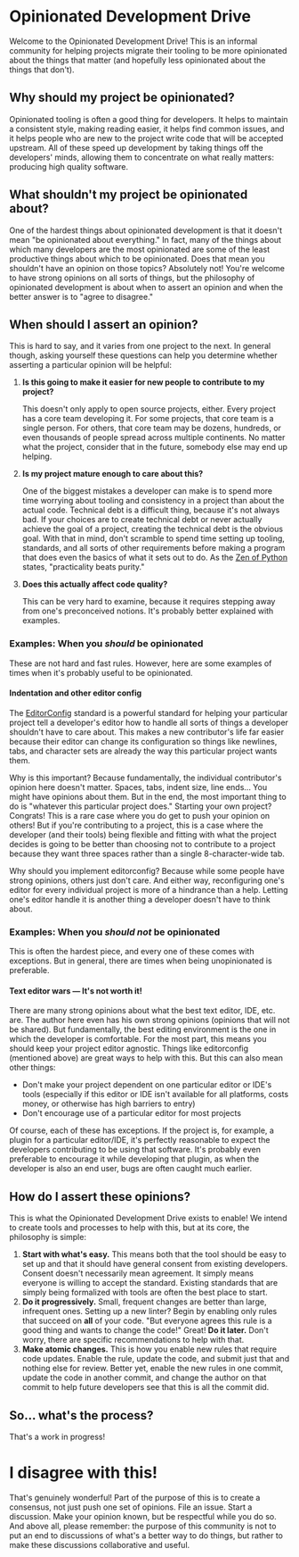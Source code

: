# Opinionated Development Drive

Welcome to the Opinionated Development Drive! This is an informal community for
helping projects migrate their tooling to be more opinionated about the things
that matter (and hopefully less opinionated about the things that don't).

## Why should my project be opinionated?

Opinionated tooling is often a good thing for developers. It helps to maintain
a consistent style, making reading easier, it helps find common issues, and
it helps people who are new to the project write code that will be accepted
upstream. All of these speed up development by taking things off the
developers' minds, allowing them to concentrate on what really matters:
producing high quality software.

## What shouldn't my project be opinionated about?

One of the hardest things about opinionated development is that it doesn't mean
"be opinionated about everything." In fact, many of the things about which
many developers are the most opinionated are some of the least productive
things about which to be opinionated. Does that mean you shouldn't have an
opinion on those topics? Absolutely not! You're welcome to have strong opinions
on all sorts of things, but the philosophy of opinionated development is about
when to assert an opinion and when the better answer is to "agree to disagree."

## When should I assert an opinion?

This is hard to say, and it varies from one project to the next. In general
though, asking yourself these questions can help you determine whether asserting
a particular opinion will be helpful:

1. **Is this going to make it easier for new people to contribute to my project?**
    
    This doesn't only apply to open source projects, either. Every project
    has a core team developing it. For some projects, that core team is a
    single person. For others, that core team may be dozens, hundreds, or even
    thousands of people spread across multiple continents. No matter what
    the project, consider that in the future, somebody else may end up helping.

2. **Is my project mature enough to care about this?**
    
    One of the biggest mistakes a developer can make is to spend more time
    worrying about tooling and consistency in a project than about the actual
    code. Technical debt is a difficult thing, because it's not always bad.
    If your choices are to create technical debt or never actually achieve the
    goal of a project, creating the technical debt is the obvious goal.
    With that in mind, don't scramble to spend time setting up tooling, standards,
    and all sorts of other requirements before making a program that does
    even the basics of what it sets out to do. As the [Zen of Python](https://peps.python.org/pep-0020/)
    states, "practicality beats purity."

3. **Does this actually affect code quality?**
    
    This can be very hard to examine, because it requires stepping away from
    one's preconceived notions. It's probably better explained with examples.

### Examples: When you *should* be opinionated

These are not hard and fast rules. However, here are some examples of times
when it's probably useful to be opinionated.

#### Indentation and other editor config

The [EditorConfig](https://editorconfig.org/) standard is a powerful standard
for helping your particular project tell a developer's editor how to handle
all sorts of things a developer shouldn't have to care about. This makes a
new contributor's life far easier because their editor can change its
configuration so things like newlines, tabs, and character sets are already
the way this particular project wants them.

Why is this important? Because fundamentally, the individual contributor's
opinion here doesn't matter. Spaces, tabs, indent size, line ends... You
might have opinions about them. But in the end, the most important thing to
do is "whatever this particular project does." Starting your own project?
Congrats! This is a rare case where you do get to push your opinion on others! 
But if you're contributing to a project, this is a case where the developer
(and their tools) being flexible and fitting with what the project decides
is going to be better than choosing not to contribute to a project because
they want three spaces rather than a single 8-character-wide tab.

Why should you implement editorconfig? Because while some people have strong
opinions, others just don't care. And either way, reconfiguring one's editor
for every individual project is more of a hindrance than a help. Letting
one's editor handle it is another thing a developer doesn't have to think about.

### Examples: When you *should not* be opinionated

This is often the hardest piece, and every one of these comes with exceptions.
But in general, there are times when being unopinionated is preferable.

#### Text editor wars — It's not worth it!

There are many strong opinions about what the best text editor, IDE, etc.
are. The author here even has his own strong opinions (opinions that will not
be shared). But fundamentally, the best editing environment is the one in which
the developer is comfortable. For the most part, this means you should keep
your project editor agnostic. Things like editorconfig (mentioned above) are
great ways to help with this. But this can also mean other things:

* Don't make your project dependent on one particular editor or IDE's tools
  (especially if this editor or IDE isn't available for all platforms, costs
  money, or otherwise has high barriers to entry)
* Don't encourage use of a particular editor for most projects

Of course, each of these has exceptions. If the project is, for example, a
plugin for a particular editor/IDE, it's perfectly reasonable to expect the
developers contributing to be using that software. It's probably even
preferable to encourage it while developing that plugin, as when the developer
is also an end user, bugs are often caught much earlier.

## How do I assert these opinions?

This is what the Opinionated Development Drive exists to enable! We intend to
create tools and processes to help with this, but at its core, the philosophy
is simple:

1. **Start with what's easy.** This means both that the tool should be easy to
    set up and that it should have general consent from existing developers.
    Consent doesn't necessarily mean agreement. It simply means everyone is
    willing to accept the standard. Existing standards that are simply being
    formalized with tools are often the best place to start.
2. **Do it progressively.** Small, frequent changes are better than large,
    infrequent ones. Setting up a new linter? Begin by enabling only rules
    that succeed on **all** of your code. "But everyone agrees this rule is a
    good thing and wants to change the code!" Great! **Do it later.** Don't
    worry, there are specific recommendations to help with that.
3. **Make atomic changes.** This is how you enable new rules that require code
    updates. Enable the rule, update the code, and submit just that and nothing
    else for review. Better yet, enable the new rules in one commit, update
    the code in another commit, and change the author on that commit to help
    future developers see that this is all the commit did.

## So... what's the process?

That's a work in progress!

# I disagree with this!

That's genuinely wonderful! Part of the purpose of this is to create a
consensus, not just push one set of opinions. File an issue. Start a discussion.
Make your opinion known, but be respectful while you do so. And above all,
please remember: the purpose of this community is not to put an end to 
discussions of what's a better way to do things, but rather to make these
discussions collaborative and useful.
